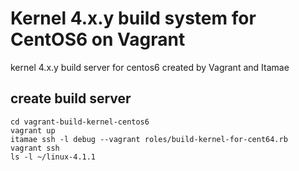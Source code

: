 # Kernel 4.x.y build system for CentOS6 on Vagrant

kernel 4.x.y build server for centos6 created by Vagrant and Itamae

## create build server
```
cd vagrant-build-kernel-centos6
vagrant up
itamae ssh -l debug --vagrant roles/build-kernel-for-cent64.rb
vagrant ssh
ls -l ~/linux-4.1.1
```
